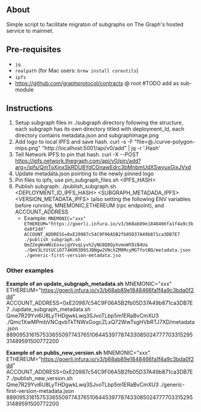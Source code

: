 ## About
Simple script to facilitate migraton of subgraphs on The Graph's hosted service to mainnet.

## Pre-requisites
- `jq`
- `realpath` (for Mac users: `brew install coreutils`)
- `ipfs`
- https://github.com/graphprotocol/contracts @ root #TODO add as sub-module

## Instructions
1. Setup subgraph files in ./subgraph directory following the structure, each subgraph has its own directory titled with deployment_Id, each directory contains  metadata.json and subgraphImage.png
2. Add logo to local IPFS and save hash.
curl -s -F "file=@./curve-polygon-mips.png" "http://localhost:5001/api/v0/add" | jq -r '.Hash'
3. Tell Network IPFS to pin that hash.
curl -X --POST https://ipfs.network.thegraph.com/api/v0/pin/add?arg=/ipfs/QmToXjnxSkRDU8YdCGnawEdrc3bMnbmUdXSwvuxGixJVxd
3. Update metadata.json pointing to the newly pinned logo
4. Pin files to ipfs, use pin_subgraph_files.sh <IPFS_HASH>
3. Publish subgraph: 
./publish_subgraph.sh <DEPLOYMENT_ID_IPFS_HASH> <SUBGRAPH_METADADA_IPFS> <VERSION_METADATA_IPFS> (also setting the following ENV variables before running, MNEMONIC,ETHEREUM (rpc endpoint), and ACCOUNT_ADDRESS
    - Example: ```MNEMONIC="xxx" ETHEREUM="https://goerli.infura.io/v3/b68ab89e1848466fa1f4a9c3bda0f2dd" ACCOUNT_ADDRESS=0xE20987c54C9F06A5B2fb05D37A49b871ca3DB7E7 ./publish_subgraph.sh QmZ2egWxWWiEoxujgVVvqLyvh2yNG8Q8QyXvmoWYDiB4Ua ./QmV3LtUtUCiD774HXR3D9SJBNgw2VNcXZM9McyMGTfotBQ/metadata.json  ./generic-first-version-metadata.jso```

### Other examples
**Example of an update_subgraph_metadata.sh**
MNEMONIC="xxx" ETHEREUM="https://goerli.infura.io/v3/b68ab89e1848466fa1f4a9c3bda0f2dd" ACCOUNT_ADDRESS=0xE20987c54C9F06A5B2fb05D37A49b871ca3DB7E7 ./update_subgraph_metadata.sh Qme7R29Yvi6U8LyTHDgwkLwq3SJvoTLbp5m1ERaBvCmXU3 ./Qmc1XwMPmbVNCqvbTkTNWxGogcZLxQ72WwTsgHVbRTJ7XD/metadata.json  88909531615753365509774376510644539778743308502477770331529531489591500772200

**Example of an publis_new_version.sh**
MNEMONIC="xxx" ETHEREUM="https://goerli.infura.io/v3/b68ab89e1848466fa1f4a9c3bda0f2dd" ACCOUNT_ADDRESS=0xE20987c54C9F06A5B2fb05D37A49b871ca3DB7E7 ./publish_new_version.sh Qme7R29Yvi6U8LyTHDgwkLwq3SJvoTLbp5m1ERaBvCmXU3 ./generic-first-version-metadata.json  88909531615753365509774376510644539778743308502477770331529531489591500772200

